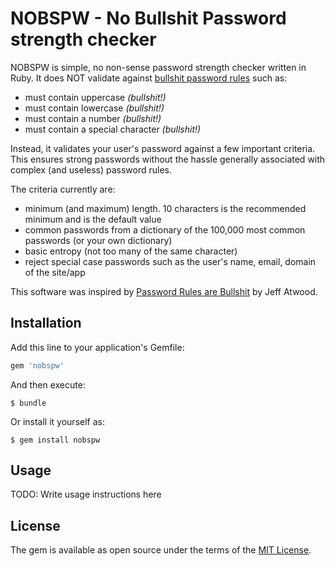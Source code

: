 # NOBSPW - No Bullshit Password strength checker

NOBSPW is simple, no non-sense password strength checker written in Ruby. It does NOT validate against [bullshit password rules](https://twitter.com/codinghorror/status/631238409269309440?ref_src=twsrc%5Etfw) such as:

- must contain uppercase _(bullshit!)_
- must contain lowercase _(bullshit!)_
- must contain a number _(bullshit!)_
- must contain a special character _(bullshit!)_

Instead, it validates your user's password against a few important criteria. This ensures strong passwords without the hassle generally associated with complex (and useless) password rules.

The criteria currently are:

- minimum (and maximum) length. 10 characters is the recommended minimum and is the default value
- common passwords from a dictionary of the 100,000 most common passwords (or your own dictionary)
- basic entropy (not too many of the same character)
- reject special case passwords such as the user's name, email, domain of the site/app

This software was inspired by [Password Rules are Bullshit](https://blog.codinghorror.com/password-rules-are-bullshit/) by Jeff Atwood.

## Installation

Add this line to your application's Gemfile:

```ruby
gem 'nobspw'
```

And then execute:

    $ bundle

Or install it yourself as:

    $ gem install nobspw

## Usage

TODO: Write usage instructions here

## License

The gem is available as open source under the terms of the [MIT License](http://opensource.org/licenses/MIT).

